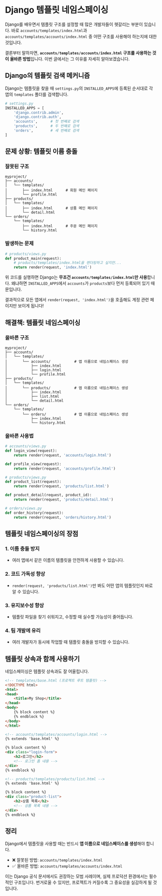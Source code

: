 # Django 템플릿 네임스페이싱

Django를 배우면서 템플릿 구조를 설정할 때 많은 개발자들이 헷갈리는 부분이 있습니다. 바로 `accounts/templates/index.html`과 `accounts/templates/accounts/index.html` 중 어떤 구조를 사용해야 하는지에 대한 것입니다.

결론부터 말하자면, **`accounts/templates/accounts/index.html` 구조를 사용하는 것이 올바른 방법**입니다. 이번 글에서는 그 이유를 자세히 알아보겠습니다.

## Django의 템플릿 검색 메커니즘

Django는 템플릿을 찾을 때 `settings.py`의 `INSTALLED_APPS`에 등록된 순서대로 각 앱의 `templates` 폴더를 검색합니다.

```python
# settings.py
INSTALLED_APPS = [
    'django.contrib.admin',
    'django.contrib.auth',
    'accounts',      # 첫 번째로 검색
    'products',      # 두 번째로 검색  
    'orders',        # 세 번째로 검색
]
```

## 문제 상황: 템플릿 이름 충돌

### 잘못된 구조
```
myproject/
├── accounts/
│   └── templates/
│       ├── index.html      # 회원 메인 페이지
│       └── profile.html
├── products/
│   └── templates/
│       ├── index.html      # 상품 메인 페이지
│       └── detail.html
└── orders/
    └── templates/
        ├── index.html      # 주문 메인 페이지
        └── history.html
```

### 발생하는 문제

```python
# products/views.py
def product_main(request):
    # products/templates/index.html을 렌더링하고 싶지만...
    return render(request, 'index.html')
```

위 코드를 실행하면 Django는 **무조건 `accounts/templates/index.html`만 사용**합니다. 왜냐하면 `INSTALLED_APPS`에서 `accounts`가 `products`보다 먼저 등록되어 있기 때문입니다.

결과적으로 모든 앱에서 `render(request, 'index.html')`을 호출해도 계정 관련 페이지만 보이게 됩니다!

## 해결책: 템플릿 네임스페이싱

### 올바른 구조

```
myproject/
├── accounts/
│   └── templates/
│       └── accounts/           # 앱 이름으로 네임스페이스 생성
│           ├── index.html
│           ├── login.html
│           └── profile.html
├── products/
│   └── templates/
│       └── products/           # 앱 이름으로 네임스페이스 생성
│           ├── index.html
│           ├── list.html
│           └── detail.html
└── orders/
    └── templates/
        └── orders/             # 앱 이름으로 네임스페이스 생성
            ├── index.html
            └── history.html
```

### 올바른 사용법

```python
# accounts/views.py
def login_view(request):
    return render(request, 'accounts/login.html')

def profile_view(request):
    return render(request, 'accounts/profile.html')

# products/views.py
def product_list(request):
    return render(request, 'products/list.html')

def product_detail(request, product_id):
    return render(request, 'products/detail.html')

# orders/views.py
def order_history(request):
    return render(request, 'orders/history.html')
```


## 템플릿 네임스페이싱의 장점

### 1. **이름 충돌 방지**
- 여러 앱에서 같은 이름의 템플릿을 안전하게 사용할 수 있습니다.

### 2. **코드 가독성 향상**  
- `render(request, 'products/list.html')`만 봐도 어떤 앱의 템플릿인지 바로 알 수 있습니다.

### 3. **유지보수성 향상**
- 템플릿 파일을 찾기 쉬워지고, 수정할 때 실수할 가능성이 줄어듭니다.

### 4. **팀 개발에 유리**
- 여러 개발자가 동시에 작업할 때 템플릿 충돌을 방지할 수 있습니다.

## 템플릿 상속과 함께 사용하기

네임스페이싱은 템플릿 상속과도 잘 어울립니다.

```html
<!-- templates/base.html (프로젝트 루트 템플릿) -->
<!DOCTYPE html>
<html>
<head>
    <title>My Shop</title>
</head>
<body>
    {% block content %}
    {% endblock %}
</body>
</html>

<!-- accounts/templates/accounts/login.html -->
{% extends 'base.html' %}

{% block content %}
<div class="login-form">
    <h2>로그인</h2>
    <!-- 로그인 폼 내용 -->
</div>
{% endblock %}

<!-- products/templates/products/list.html -->
{% extends 'base.html' %}

{% block content %}
<div class="product-list">
    <h2>상품 목록</h2>
    <!-- 상품 목록 내용 -->
</div>
{% endblock %}
```

## 정리

Django에서 템플릿을 사용할 때는 반드시 **앱 이름으로 네임스페이스를 생성**해야 합니다.

- ❌ 잘못된 방법: `accounts/templates/index.html`
- ✅ 올바른 방법: `accounts/templates/accounts/index.html`

이는 Django 공식 문서에서도 권장하는 모범 사례이며, 실제 프로덕션 환경에서는 필수적인 구조입니다. 번거로울 수 있지만, 프로젝트가 커질수록 그 중요성을 실감하게 될 것입니다.